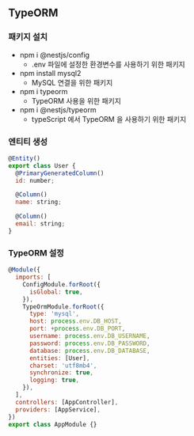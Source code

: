 ## TypeORM
### 패키지 설치
- npm i @nestjs/config
  - .env 파일에 설정한 환경변수를 사용하기 위한 패키지
- npm install mysql2
  - MySQL 연결을 위한 패키지
- npm i typeorm
  - TypeORM 사용을 위한 패키지
- npm i @nestjs/typeorm
  - typeScript 에서 TypeORM 을 사용하기 위한 패키지

### 엔티티 생성
```javascript
@Entity()
export class User {
  @PrimaryGeneratedColumn()
  id: number;

  @Column()
  name: string;

  @Column()
  email: string;
}
```

### TypeORM 설정
```javascript
@Module({
  imports: [
    ConfigModule.forRoot({
      isGlobal: true,
    }),
    TypeOrmModule.forRoot({
      type: 'mysql',
      host: process.env.DB_HOST,
      port: +process.env.DB_PORT,
      username: process.env.DB_USERNAME,
      password: process.env.DB_PASSWORD,
      database: process.env.DB_DATABASE,
      entities: [User],
      charset: 'utf8mb4',
      synchronize: true,
      logging: true,
    }),
  ],
  controllers: [AppController],
  providers: [AppService],
})
export class AppModule {}
```